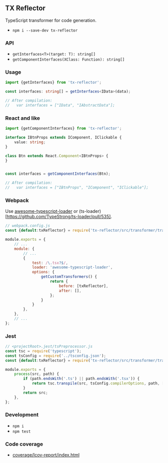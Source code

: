 TX Reflector
------------
TypeScript transformer for code generation.

 - `npm i --save-dev tx-reflector`


### API

 - `getInterfaces<T>(target: T): string[]`
 - `getComponentInterfaces(XClass: Function): string[]`



### Usage

```ts
import {getInterfaces} from 'tx-reflector';

const interfaces: string[] = getInterfaces<IData>(data);

// After compilation:
//   var interfaces = ["IData", "IAbstractData"];
```


### React and like

```ts
import {getComponentInterfaces} from 'tx-reflector';

interface IBtnProps extends IComponent, IClickable {
	value: string;
}

class Btn extends React.Component<IBtnProps> {
}


const interfaces = getComponentInterfaces(Btn);

// After compilation:
//   var interfaces = ["IBtnProps", "IComponent", "IClickable"];
```


### Webpack
Use [awesome-typescript-loader](https://github.com/s-panferov/awesome-typescript-loader) or (ts-loader)[https://github.com/TypeStrong/ts-loader/pull/535].

```js
// webpack.config.js
const {default:txReflector} = require('tx-reflector/src/transformer/transformer');

module.exports = {
	// ...
	module: {
		// ...
		{
			test: /\.tsx?$/,
			loader: 'awesome-typescript-loader',
			options: {
				getCustomTransformers() {
					return {
						before: [txReflector],
						after: [],
					};
				}
			}
		},
	},
	// ...
};
```


### Jest

```js
// <projectRoot>.jest/tsPreprocessor.js
const tsc = require('typescript');
const tsConfig = require('../tsconfig.json');
const {default:txReflector} = require('tx-reflector/src/transformer/transformer'); // (!!!)

module.exports = {
	process(src, path) {
		if (path.endsWith('.ts') || path.endsWith('.tsx')) {
			return tsc.transpile(src, tsConfig.compilerOptions, path, [txReflector]);
		}
		return src;
	},
};
```


### Development

 - `npm i`
 - `npm test`


### Code coverage

 - [coverage/lcov-report/index.html](./coverage/lcov-report/index.html)
